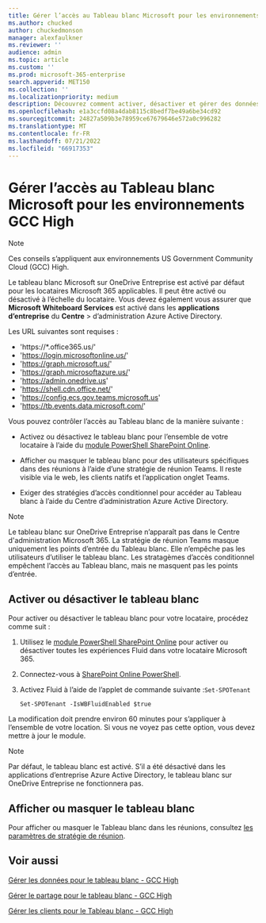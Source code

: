 ```yaml
---
title: Gérer l’accès au Tableau blanc Microsoft pour les environnements GCC High
ms.author: chucked
author: chuckedmonson
manager: alexfaulkner
ms.reviewer: ''
audience: admin
ms.topic: article
ms.custom: ''
ms.prod: microsoft-365-enterprise
search.appverid: MET150
ms.collection: ''
ms.localizationpriority: medium
description: Découvrez comment activer, désactiver et gérer des données de tableau blanc.
ms.openlocfilehash: e1a3ccfd08a4dab8115c8bedf7be49a6be34cd92
ms.sourcegitcommit: 24827a509b3e78959ce67679646e572a0c996282
ms.translationtype: MT
ms.contentlocale: fr-FR
ms.lasthandoff: 07/21/2022
ms.locfileid: "66917353"
---
```

# <a name="manage-access-to-microsoft-whiteboard-for-gcc-high-environments"></a>Gérer l’accès au Tableau blanc Microsoft pour les environnements GCC High

>[!NOTE]
> Ces conseils s’appliquent aux environnements US Government Community Cloud (GCC) High.

Le tableau blanc Microsoft sur OneDrive Entreprise est activé par défaut pour les locataires Microsoft 365 applicables. Il peut être activé ou désactivé à l’échelle du locataire. Vous devez également vous assurer que **Microsoft Whiteboard Services** est activé dans les **applications d’entreprise** du **Centre** >  d’administration Azure Active Directory.

Les URL suivantes sont requises :

- 'https://*.office365.us/'
- 'https://login.microsoftonline.us/'
- 'https://graph.microsoft.us/'
- 'https://graph.microsoftazure.us/'
- 'https://admin.onedrive.us'
- 'https://shell.cdn.office.net/'
- 'https://config.ecs.gov.teams.microsoft.us'
- 'https://tb.events.data.microsoft.com/'

Vous pouvez contrôler l’accès au Tableau blanc de la manière suivante :

- Activez ou désactivez le tableau blanc pour l’ensemble de votre locataire à l’aide du [module PowerShell SharePoint Online](/microsoft-365/enterprise/manage-sharepoint-online-with-microsoft-365-powershell).

- Afficher ou masquer le tableau blanc pour des utilisateurs spécifiques dans des réunions à l’aide d’une stratégie de réunion Teams. Il reste visible via le web, les clients natifs et l’application onglet Teams.

- Exiger des stratégies d’accès conditionnel pour accéder au Tableau blanc à l’aide du Centre d’administration Azure Active Directory.

>[!NOTE]
> Le tableau blanc sur OneDrive Entreprise n’apparaît pas dans le Centre d'administration Microsoft 365. La stratégie de réunion Teams masque uniquement les points d’entrée du Tableau blanc. Elle n’empêche pas les utilisateurs d’utiliser le tableau blanc. Les stratagèmes d’accès conditionnel empêchent l’accès au Tableau blanc, mais ne masquent pas les points d’entrée.

## <a name="enable-or-disable-whiteboard"></a>Activer ou désactiver le tableau blanc

Pour activer ou désactiver le tableau blanc pour votre locataire, procédez comme suit : 

1. Utilisez le [module PowerShell SharePoint Online](/microsoft-365/enterprise/manage-sharepoint-online-with-microsoft-365-powershell) pour activer ou désactiver toutes les expériences Fluid dans votre locataire Microsoft 365.

2. Connectez-vous à [SharePoint Online PowerShell](/powershell/sharepoint/sharepoint-online/connect-sharepoint-online).

3. Activez Fluid à l’aide de l’applet de commande suivante :<code>Set-SPOTenant</code>

   <pre><code class="lang-powershell">Set-SPOTenant -IsWBFluidEnabled $true</code></pre>

La modification doit prendre environ 60 minutes pour s’appliquer à l’ensemble de votre location. Si vous ne voyez pas cette option, vous devez mettre à jour le module.

>[!NOTE]
> Par défaut, le tableau blanc est activé. S’il a été désactivé dans les applications d’entreprise Azure Active Directory, le tableau blanc sur OneDrive Entreprise ne fonctionnera pas.

## <a name="show-or-hide-whiteboard"></a>Afficher ou masquer le tableau blanc

Pour afficher ou masquer le Tableau blanc dans les réunions, consultez [les paramètres de stratégie de réunion](/microsoftteams/meeting-policies-content-sharing).

## <a name="see-also"></a>Voir aussi

[Gérer les données pour le tableau blanc - GCC High](manage-data-gcc-high.md)

[Gérer le partage pour le tableau blanc - GCC High](manage-sharing-gcc-high.md)

[Gérer les clients pour le Tableau blanc - GCC High](manage-clients-gcc-high.md)




